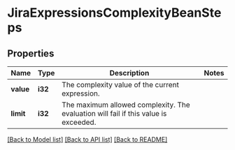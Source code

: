 # JiraExpressionsComplexityBeanSteps

## Properties

Name | Type | Description | Notes
------------ | ------------- | ------------- | -------------
**value** | **i32** | The complexity value of the current expression. | 
**limit** | **i32** | The maximum allowed complexity. The evaluation will fail if this value is exceeded. | 

[[Back to Model list]](../README.md#documentation-for-models) [[Back to API list]](../README.md#documentation-for-api-endpoints) [[Back to README]](../README.md)


